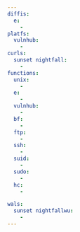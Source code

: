 ```yaml
---
diffis:
  e:
    -
platfs:
  vulnhub:
    -
curls:
  sunset nightfall:
    -
functions:
  unix:
    -
  e:
    -
  vulnhub:
    -
  bf:
    -
  ftp:
    -
  ssh:
    -
  suid:
    -
  sudo:
    -
  hc:
    -

wals:
  sunset nightfallwu:
    -
---
```

